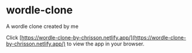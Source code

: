 # wordle-clone
 A wordle clone created by me
 
Click [https://wordle-clone-by-chrisson.netlify.app/](https://wordle-clone-by-chrisson.netlify.app/) to view the app in your browser.

